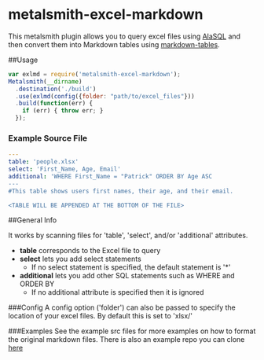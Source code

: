# metalsmith-excel-markdown
This metalsmith plugin allows you to query excel files using [AlaSQL](https://github.com/agershun/alasql) and then convert them into Markdown tables using [markdown-tables](https://github.com/wooorm/markdown-table).

##Usage

```javascript
var exlmd = require('metalsmith-excel-markdown');
Metalsmith(__dirname)
  .destination('./build')
  .use(exlmd(config({folder: "path/to/excel_files"}))
  .build(function(err) {
    if (err) { throw err; }
  });
```

### Example Source File

```yaml
---
table: 'people.xlsx'
select: 'First_Name, Age, Email'
additional: 'WHERE First_Name = "Patrick" ORDER BY Age ASC
---
#This table shows users first names, their age, and their email.

<TABLE WILL BE APPENDED AT THE BOTTOM OF THE FILE>
```

##General Info

It works by scanning files for 'table', 'select', and/or 'additional' attributes. 

* **table** corresponds to the Excel file to query
* **select** lets you add select statements
  * If no select statement is specified, the default statement is '*'
* **additional** lets you add other SQL statements such as WHERE and ORDER BY
  * If no additional attribute is specified then it is ignored

###Config
A config option ('folder') can also be passed to specify the location of your excel files. By default this is set to 'xlsx/'

###Examples
See the example src files for more examples on how to format the original markdown files. There is also an example repo you can clone [here](https://github.com/patm2013/metalsmith-excelTables)
